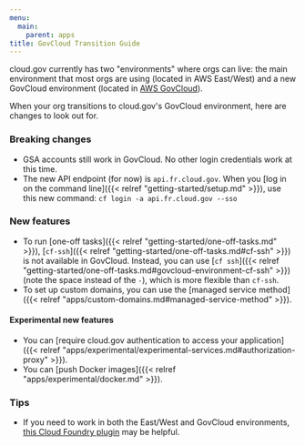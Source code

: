 ```yaml
---
menu:
  main:
    parent: apps
title: GovCloud Transition Guide
---
```


cloud.gov currently has two "environments" where orgs can live: the main environment that most orgs are using (located in AWS East/West) and a new GovCloud environment (located in [AWS GovCloud](https://aws.amazon.com/govcloud-us/)).

When your org transitions to cloud.gov's GovCloud environment, here are changes to look out for.

### Breaking changes

- GSA accounts still work in GovCloud. No other login credentials work at this time.
- The new API endpoint (for now) is `api.fr.cloud.gov`. When you [log in on the command line]({{< relref "getting-started/setup.md" >}}), use this new command: `cf login -a api.fr.cloud.gov --sso`

### New features

- To run [one-off tasks]({{< relref "getting-started/one-off-tasks.md" >}}), [`cf-ssh`]({{< relref "getting-started/one-off-tasks.md#cf-ssh" >}}) is not available in GovCloud. Instead, you can use [`cf ssh`]({{< relref "getting-started/one-off-tasks.md#govcloud-environment-cf-ssh" >}}) (note the space instead of the `-`), which is more flexible than `cf-ssh`.
- To set up custom domains, you can use the [managed service method]({{< relref "apps/custom-domains.md#managed-service-method" >}}).

#### Experimental new features

- You can [require cloud.gov authentication to access your application]({{< relref "apps/experimental/experimental-services.md#authorization-proxy" >}}).
- You can [push Docker images]({{< relref "apps/experimental/docker.md" >}}).

### Tips

- If you need to work in both the East/West and GovCloud environments, [this Cloud Foundry plugin](https://github.com/guidowb/cf-targets-plugin) may be helpful.